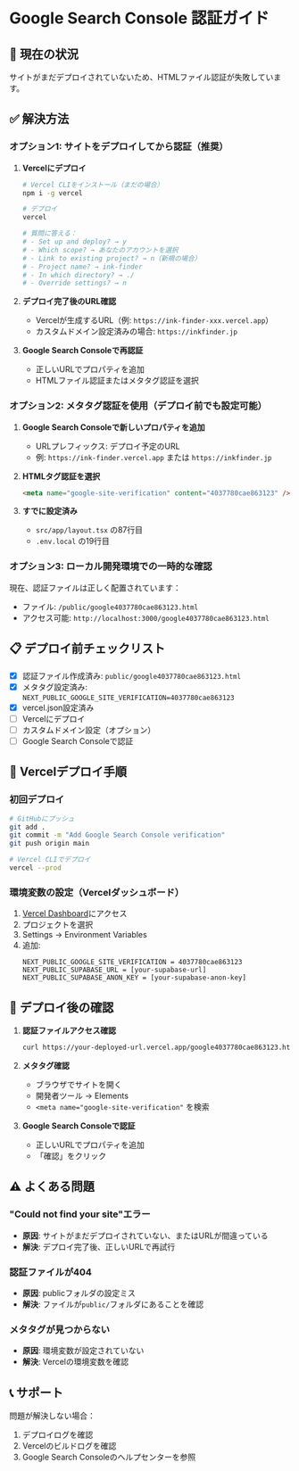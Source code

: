 # Google Search Console 認証ガイド

## 🚨 現在の状況
サイトがまだデプロイされていないため、HTMLファイル認証が失敗しています。

## ✅ 解決方法

### オプション1: サイトをデプロイしてから認証（推奨）

1. **Vercelにデプロイ**
   ```bash
   # Vercel CLIをインストール（まだの場合）
   npm i -g vercel
   
   # デプロイ
   vercel
   
   # 質問に答える：
   # - Set up and deploy? → y
   # - Which scope? → あなたのアカウントを選択
   # - Link to existing project? → n（新規の場合）
   # - Project name? → ink-finder
   # - In which directory? → ./
   # - Override settings? → n
   ```

2. **デプロイ完了後のURL確認**
   - Vercelが生成するURL（例: `https://ink-finder-xxx.vercel.app`）
   - カスタムドメイン設定済みの場合: `https://inkfinder.jp`

3. **Google Search Consoleで再認証**
   - 正しいURLでプロパティを追加
   - HTMLファイル認証またはメタタグ認証を選択

### オプション2: メタタグ認証を使用（デプロイ前でも設定可能）

1. **Google Search Consoleで新しいプロパティを追加**
   - URLプレフィックス: デプロイ予定のURL
   - 例: `https://ink-finder.vercel.app` または `https://inkfinder.jp`

2. **HTMLタグ認証を選択**
   ```html
   <meta name="google-site-verification" content="4037780cae863123" />
   ```

3. **すでに設定済み**
   - `src/app/layout.tsx` の87行目
   - `.env.local` の19行目

### オプション3: ローカル開発環境での一時的な確認

現在、認証ファイルは正しく配置されています：
- ファイル: `/public/google4037780cae863123.html`
- アクセス可能: `http://localhost:3000/google4037780cae863123.html`

## 📋 デプロイ前チェックリスト

- [x] 認証ファイル作成済み: `public/google4037780cae863123.html`
- [x] メタタグ設定済み: `NEXT_PUBLIC_GOOGLE_SITE_VERIFICATION=4037780cae863123`
- [x] vercel.json設定済み
- [ ] Vercelにデプロイ
- [ ] カスタムドメイン設定（オプション）
- [ ] Google Search Consoleで認証

## 🚀 Vercelデプロイ手順

### 初回デプロイ
```bash
# GitHubにプッシュ
git add .
git commit -m "Add Google Search Console verification"
git push origin main

# Vercel CLIでデプロイ
vercel --prod
```

### 環境変数の設定（Vercelダッシュボード）
1. [Vercel Dashboard](https://vercel.com/dashboard)にアクセス
2. プロジェクトを選択
3. Settings → Environment Variables
4. 追加:
   ```
   NEXT_PUBLIC_GOOGLE_SITE_VERIFICATION = 4037780cae863123
   NEXT_PUBLIC_SUPABASE_URL = [your-supabase-url]
   NEXT_PUBLIC_SUPABASE_ANON_KEY = [your-supabase-anon-key]
   ```

## 📝 デプロイ後の確認

1. **認証ファイルアクセス確認**
   ```bash
   curl https://your-deployed-url.vercel.app/google4037780cae863123.html
   ```

2. **メタタグ確認**
   - ブラウザでサイトを開く
   - 開発者ツール → Elements
   - `<meta name="google-site-verification"` を検索

3. **Google Search Consoleで認証**
   - 正しいURLでプロパティを追加
   - 「確認」をクリック

## ⚠️ よくある問題

### "Could not find your site"エラー
- **原因**: サイトがまだデプロイされていない、またはURLが間違っている
- **解決**: デプロイ完了後、正しいURLで再試行

### 認証ファイルが404
- **原因**: publicフォルダの設定ミス
- **解決**: ファイルが`public/`フォルダにあることを確認

### メタタグが見つからない
- **原因**: 環境変数が設定されていない
- **解決**: Vercelの環境変数を確認

## 📞 サポート

問題が解決しない場合：
1. デプロイログを確認
2. Vercelのビルドログを確認
3. Google Search Consoleのヘルプセンターを参照